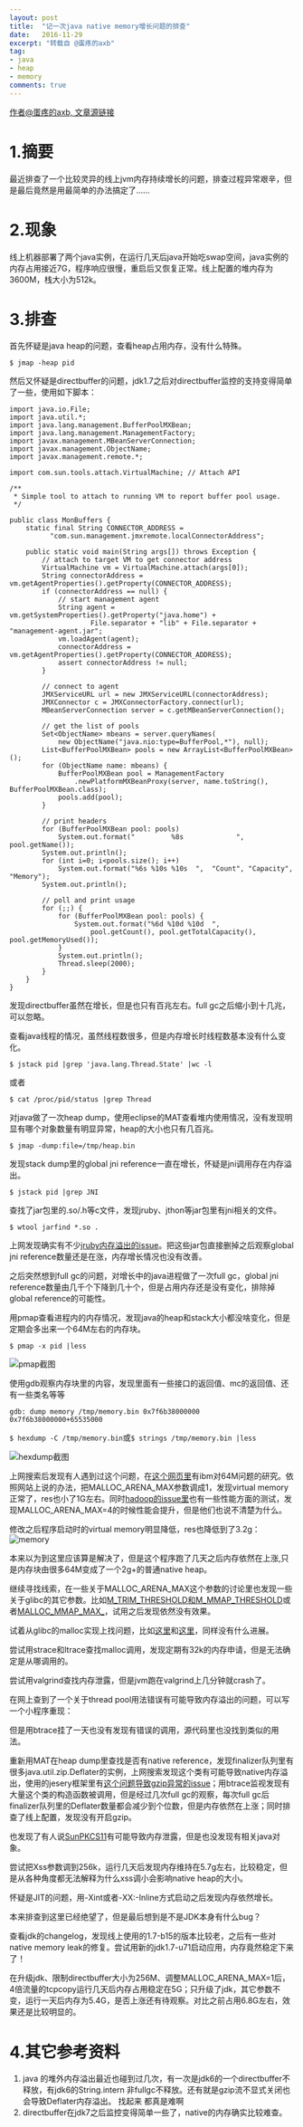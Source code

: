 ```yaml
---
layout: post
title:  "记一次java native memory增长问题的排查"
date:   2016-11-29
excerpt: "转载自 @蛋疼的axb"
tag:
- java
- heap
- memory
comments: true
---
```

[作者@蛋疼的axb, 文章源链接](http://blog.2baxb.me/archives/918)

# 1.摘要

最近排查了一个比较灵异的线上jvm内存持续增长的问题，排查过程异常艰辛，但是最后竟然是用最简单的办法搞定了……


# 2.现象

线上机器部署了两个java实例，在运行几天后java开始吃swap空间，java实例的内存占用接近7G，程序响应很慢，重启后又恢复正常。线上配置的堆内存为3600M，栈大小为512k。

# 3.排查

首先怀疑是java heap的问题，查看heap占用内存，没有什么特殊。

`$ jmap -heap pid`

然后又怀疑是directbuffer的问题，jdk1.7之后对directbuffer监控的支持变得简单了一些，使用如下脚本：

```
import java.io.File;
import java.util.*;
import java.lang.management.BufferPoolMXBean;
import java.lang.management.ManagementFactory;
import javax.management.MBeanServerConnection;
import javax.management.ObjectName;
import javax.management.remote.*;

import com.sun.tools.attach.VirtualMachine; // Attach API

/**
 * Simple tool to attach to running VM to report buffer pool usage.
 */

public class MonBuffers {
    static final String CONNECTOR_ADDRESS =
          "com.sun.management.jmxremote.localConnectorAddress";

    public static void main(String args[]) throws Exception {
        // attach to target VM to get connector address
        VirtualMachine vm = VirtualMachine.attach(args[0]);
        String connectorAddress = vm.getAgentProperties().getProperty(CONNECTOR_ADDRESS);
        if (connectorAddress == null) {
            // start management agent
            String agent = vm.getSystemProperties().getProperty("java.home") +
                    File.separator + "lib" + File.separator + "management-agent.jar";
            vm.loadAgent(agent);
            connectorAddress = vm.getAgentProperties().getProperty(CONNECTOR_ADDRESS);
            assert connectorAddress != null;
        }

        // connect to agent
        JMXServiceURL url = new JMXServiceURL(connectorAddress);
        JMXConnector c = JMXConnectorFactory.connect(url);
        MBeanServerConnection server = c.getMBeanServerConnection();

        // get the list of pools
        Set<ObjectName> mbeans = server.queryNames(
            new ObjectName("java.nio:type=BufferPool,*"), null);
        List<BufferPoolMXBean> pools = new ArrayList<BufferPoolMXBean>();
        for (ObjectName name: mbeans) {
            BufferPoolMXBean pool = ManagementFactory
                .newPlatformMXBeanProxy(server, name.toString(), BufferPoolMXBean.class);
            pools.add(pool);
        }

        // print headers
        for (BufferPoolMXBean pool: pools)
            System.out.format("         %8s             ", pool.getName());
        System.out.println();
        for (int i=0; i<pools.size(); i++)
            System.out.format("%6s %10s %10s  ",  "Count", "Capacity", "Memory");
        System.out.println();

        // poll and print usage
        for (;;) {
            for (BufferPoolMXBean pool: pools) {
                System.out.format("%6d %10d %10d  ",
                    pool.getCount(), pool.getTotalCapacity(), pool.getMemoryUsed());
            }
            System.out.println();
            Thread.sleep(2000);
        }
    }
}

```

发现directbuffer虽然在增长，但是也只有百兆左右。full gc之后缩小到十几兆，可以忽略。

查看java线程的情况，虽然线程数很多，但是内存增长时线程数基本没有什么变化。

`$ jstack pid |grep 'java.lang.Thread.State' |wc -l`

或者

`$ cat /proc/pid/status |grep Thread`

对java做了一次heap dump，使用eclipse的MAT查看堆内使用情况，没有发现明显有哪个对象数量有明显异常，heap的大小也只有几百兆。

`$ jmap -dump:file=/tmp/heap.bin`

发现stack dump里的global jni reference一直在增长，怀疑是jni调用存在内存溢出。

`$ jstack pid |grep JNI`

查找了jar包里的.so/.h等c文件，发现jruby、jthon等jar包里有jni相关的文件。

`$ wtool jarfind *.so .`

上网发现确实有不少[jruby内存溢出的issue](https://github.com/jruby/jruby/issues/1888)。把这些jar包直接删掉之后观察global jni reference数量还是在涨，内存增长情况也没有改善。

之后突然想到full gc的问题，对增长中的java进程做了一次full gc，global jni reference数量由几千个下降到几十个，但是占用内存还是没有变化，排除掉global reference的可能性。

用pmap查看进程内的内存情况，发现java的heap和stack大小都没啥变化，但是定期会多出来一个64M左右的内存块。

`$ pmap -x pid |less`

![pmap截图](http://blog.2baxb.me/wp-content/uploads/2014/11/64m.jpg)

使用gdb观察内存块里的内容，发现里面有一些接口的返回值、mc的返回值、还有一些类名等等

`gdb: dump memory /tmp/memory.bin 0x7f6b38000000 0x7f6b38000000+65535000`

`$ hexdump -C /tmp/memory.bin`或`$ strings /tmp/memory.bin |less`

![hexdump截图](http://blog.2baxb.me/wp-content/uploads/2014/11/hexdump.jpg)

上网搜索后发现有人遇到过这个问题，在[这个网页里](https://www.ibm.com/developerworks/community/blogs/kevgrig/entry/linux_glibc_2_10_rhel_6_malloc_may_show_excessive_virtual_memory_usage?lang=en)有ibm对64M问题的研究。依照网站上说的办法，把MALLOC_ARENA_MAX参数调成1，发现virtual memory正常了，res也小了1G左右。同时[hadoop的issue里](https://issues.apache.org/jira/browse/HADOOP-7154)也有一些性能方面的测试，发现MALLOC_ARENA_MAX=4的时候性能会提升，但是他们也说不清楚为什么。

修改之后程序启动时的virtual memory明显降低，res也降低到了3.2g： ![memory](http://blog.2baxb.me/wp-content/uploads/2014/11/max.jpg)

本来以为到这里应该算是解决了，但是这个程序跑了几天之后内存依然在上涨,只是内存块由很多64M变成了一个2g+的普通native heap。

继续寻找线索，在一些关于MALLOC_ARENA_MAX这个参数的讨论里也发现一些关于glibc的其它参数。比如[M_TRIM_THRESHOLD和M_MMAP_THRESHOLD](http://mqzhuang.iteye.com/blog/1014287)或者[MALLOC_MMAP_MAX_](https://www.ibm.com/developerworks/community/blogs/kevgrig/entry/linux_native_memory_fragmentation_and_process_size_growth?lang=en)，试用之后发现依然没有效果。

试着从glibc的malloc实现上找问题，比如[这里](https://sourceware.org/bugzilla/show_bug.cgi?id=14581)和[这里](https://sourceware.org/bugzilla/show_bug.cgi?id=11261)，同样没有什么进展。

尝试用strace和ltrace查找malloc调用，发现定期有32k的内存申请，但是无法确定是从哪调用的。

尝试用valgrind查找内存泄露，但是jvm跑在valgrind上几分钟就crash了。

在网上查到了一个关于thread pool用法错误有可能导致内存溢出的问题，可以写一个小程序重现：

但是用btrace挂了一天也没有发现有错误的调用，源代码里也没找到类似的用法。

重新用MAT在heap dump里查找是否有native reference，发现finalizer队列里有很多java.util.zip.Deflater的实例，上网搜索发现这个类有可能导致native内存溢出，使用的jesery框架里有[这个问题导致gzip异常的issue](https://www.google.com/url?sa=t&amp;rct=j&amp;q=&amp;esrc=s&amp;source=web&amp;cd=1&amp;cad=rja&amp;uact=8&amp;ved=0CCAQFjAA&amp;url=https://java.net/jira/browse/JERSEY-1647&amp;ei=ikNYVNinJo72igKBvIGQAQ&amp;usg=AFQjCNF5iKZPZZgVhs4pMAYJjvkZrogfKg&amp;sig2=lFm6sK_rGlTsggZzz0B-gA)；用btrace监视发现有大量这个类的构造函数被调用，但是经过几次full gc的观察，每次full gc后finalizer队列里的Deflater数量都会减少到个位数，但是内存依然在上涨；同时排查了线上配置，发现没有开启gzip。

也发现了有人说[SunPKCS11](https://bugzilla.redhat.com/show_bug.cgi?id=1028966)有可能导致内存泄露，但是也没发现有相关java对象。

尝试把Xss参数调到256k，运行几天后发现内存维持在5.7g左右，比较稳定，但是从各种角度都无法解释为什么xss调小会影响native heap的大小。

怀疑是JIT的问题，用-Xint或者-XX:-Inline方式启动之后发现内存依然增长。

本来排查到这里已经绝望了，但是最后想到是不是JDK本身有什么bug？

查看jdk的changelog，发现线上使用的1.7-b15的版本比较老，之后有一些对native memory leak的修复。尝试用新的jdk1.7-u71启动应用，内存竟然稳定下来了！

在升级jdk、限制directbuffer大小为256M、调整MALLOC_ARENA_MAX=1后，4倍流量的tcpcopy运行几天后内存占用稳定在5G；只升级了jdk，其它参数不变，运行一天后内存为5.4G，是否上涨还有待观察。对比之前占用6.8G左右，效果还是比较明显的。

# 4.其它参考资料

1. java 的堆外内存溢出最近也碰到过几次，有一次是jdk6的一个directbuffer不释放，有jdk6的String.intern 非fullgc不释放。还有就是gzip流不显式关闭也会导致Deflater内存溢出。 找起来 都真是难啊
2. directbuffer在jdk7之后监控变得简单一些了，native的内存确实比较难查。
